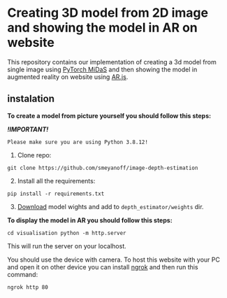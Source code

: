 # Creating 3D model from 2D image and showing the model in AR on website

This repository contains our implementation of creating a 3d model from single image using [PyTorch MiDaS](https://pytorch.org/hub/intelisl_midas_v2/) and then showing the model in augmented reality on website using [AR.js](https://ar-js-org.github.io/AR.js-Docs/).

## instalation 

**To create a model from picture yourself you should follow this steps:**

***!IMPORTANT!***

`Please make sure you are using Python 3.8.12!`

1. Clone repo:

`git clone https://github.com/smeyanoff/image-depth-estimation`

2. Install all the requirements:

`pip install -r requirements.txt`

3. [Download](https://drive.google.com/drive/folders/13TJ4PCw4N65R13PN6ozzgmc8F0lBD9x8?usp=share_link) model wights and add to `depth_estimator/weights` dir.


**To display the model in AR you should follow this steps:**

`
cd visualisation
python -m http.server
`

This will run the server on your localhost.

You should use the device with camera. To host this website with your PC and open it on other device you can install [ngrok](https://ngrok.com) and then run this command:

`
ngrok http 80
`
